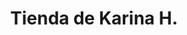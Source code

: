 ---
title: "Tienda de Karina H."
url: /santa-cruz-de-la-sierra/tienda-de-karina-h/
shop: comodidad
---